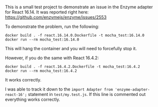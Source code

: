 This is a small test project to demonstrate an issue in the Enzyme adapter for React 16.14. It was reported right here:
https://github.com/enzymejs/enzyme/issues/2553

To demonstrate the problem, run the following:

    docker build . -f react.16.14.0.Dockerfile -t mocha_test:16.14.0
    docker run --rm mocha_test:16.14.0

This will hang the container and you will need to forcefully stop it.

However, if you do the same with React 16.4.2:

    docker build . -f react.16.4.2.Dockerfile -t mocha_test:16.4.2
    docker run --rm mocha_test:16.4.2

It works correctly.

I was able to track it down to the `import Adapter from 'enzyme-adapter-react-16';` statement in `test/my.test.js`.
If this line is commented out everything works correctly.
